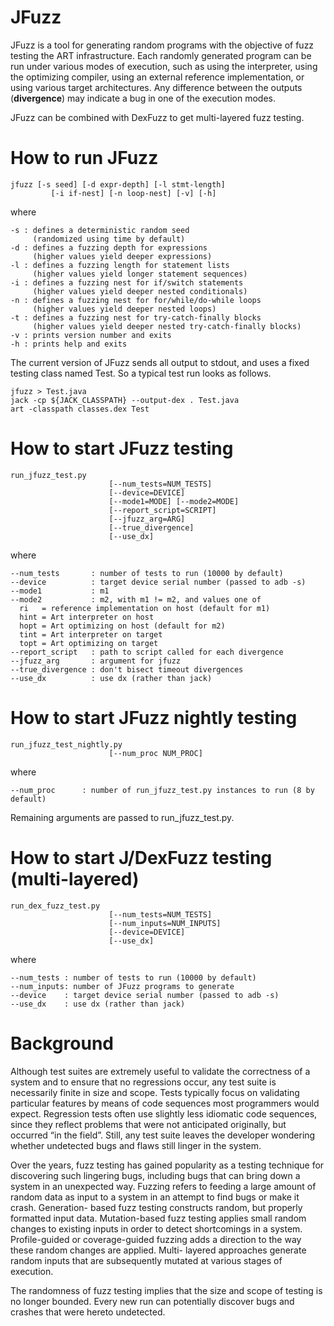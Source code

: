 JFuzz
=====

JFuzz is a tool for generating random programs with the objective
of fuzz testing the ART infrastructure. Each randomly generated program
can be run under various modes of execution, such as using the interpreter,
using the optimizing compiler, using an external reference implementation,
or using various target architectures. Any difference between the outputs
(**divergence**) may indicate a bug in one of the execution modes.

JFuzz can be combined with DexFuzz to get multi-layered fuzz testing.

How to run JFuzz
================

    jfuzz [-s seed] [-d expr-depth] [-l stmt-length]
             [-i if-nest] [-n loop-nest] [-v] [-h]

where

    -s : defines a deterministic random seed
         (randomized using time by default)
    -d : defines a fuzzing depth for expressions
         (higher values yield deeper expressions)
    -l : defines a fuzzing length for statement lists
         (higher values yield longer statement sequences)
    -i : defines a fuzzing nest for if/switch statements
         (higher values yield deeper nested conditionals)
    -n : defines a fuzzing nest for for/while/do-while loops
         (higher values yield deeper nested loops)
    -t : defines a fuzzing nest for try-catch-finally blocks
         (higher values yield deeper nested try-catch-finally blocks)
    -v : prints version number and exits
    -h : prints help and exits

The current version of JFuzz sends all output to stdout, and uses
a fixed testing class named Test. So a typical test run looks as follows.

    jfuzz > Test.java
    jack -cp ${JACK_CLASSPATH} --output-dex . Test.java
    art -classpath classes.dex Test

How to start JFuzz testing
==========================

    run_jfuzz_test.py
                          [--num_tests=NUM_TESTS]
                          [--device=DEVICE]
                          [--mode1=MODE] [--mode2=MODE]
                          [--report_script=SCRIPT]
                          [--jfuzz_arg=ARG]
                          [--true_divergence]
                          [--use_dx]

where

    --num_tests       : number of tests to run (10000 by default)
    --device          : target device serial number (passed to adb -s)
    --mode1           : m1
    --mode2           : m2, with m1 != m2, and values one of
      ri   = reference implementation on host (default for m1)
      hint = Art interpreter on host
      hopt = Art optimizing on host (default for m2)
      tint = Art interpreter on target
      topt = Art optimizing on target
    --report_script   : path to script called for each divergence
    --jfuzz_arg       : argument for jfuzz
    --true_divergence : don't bisect timeout divergences
    --use_dx          : use dx (rather than jack)

How to start JFuzz nightly testing
==================================

    run_jfuzz_test_nightly.py
                          [--num_proc NUM_PROC]

where

    --num_proc      : number of run_jfuzz_test.py instances to run (8 by default)

Remaining arguments are passed to run\_jfuzz_test.py.

How to start J/DexFuzz testing (multi-layered)
==============================================

    run_dex_fuzz_test.py
                          [--num_tests=NUM_TESTS]
                          [--num_inputs=NUM_INPUTS]
                          [--device=DEVICE]
                          [--use_dx]

where

    --num_tests : number of tests to run (10000 by default)
    --num_inputs: number of JFuzz programs to generate
    --device    : target device serial number (passed to adb -s)
    --use_dx    : use dx (rather than jack)

Background
==========

Although test suites are extremely useful to validate the correctness of a
system and to ensure that no regressions occur, any test suite is necessarily
finite in size and scope. Tests typically focus on validating particular
features by means of code sequences most programmers would expect. Regression
tests often use slightly less idiomatic code sequences, since they reflect
problems that were not anticipated originally, but occurred “in the field”.
Still, any test suite leaves the developer wondering whether undetected bugs
and flaws still linger in the system.

Over the years, fuzz testing has gained popularity as a testing technique for
discovering such lingering bugs, including bugs that can bring down a system
in an unexpected way. Fuzzing refers to feeding a large amount of random data
as input to a system in an attempt to find bugs or make it crash. Generation-
based fuzz testing constructs random, but properly formatted input data.
Mutation-based fuzz testing applies small random changes to existing inputs
in order to detect shortcomings in a system. Profile-guided or coverage-guided
fuzzing adds a direction to the way these random changes are applied. Multi-
layered approaches generate random inputs that are subsequently mutated at
various stages of execution.

The randomness of fuzz testing implies that the size and scope of testing is no
longer bounded. Every new run can potentially discover bugs and crashes that were
hereto undetected.
